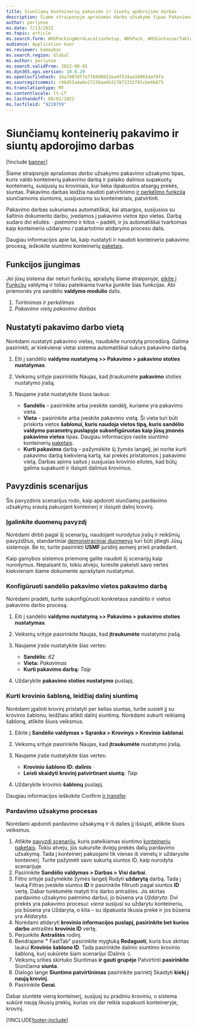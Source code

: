 ```yaml
---
title: Siunčiamų konteinerių pakavimo ir siuntų apdorojimo darbas
description: Šiame straipsnyje aprašomas darbo užsakymo tipas Pakavimas, kuris valdo konteinerių pakavimo darbą ir palaiko dalinius supakuotų konteinerių, susijusių su kroviniais, kur lieka išpakuotos atsargų prekės, siuntas.
author: perlynne
ms.date: 7/13/2022
ms.topic: article
ms.search.form: WHSPackingWorkLocationSetup, WHSPack, WHSContainerTable
audience: Application User
ms.reviewer: kamaybac
ms.search.region: Global
ms.author: perlynne
ms.search.validFrom: 2022-08-01
ms.dyn365.ops.version: 10.0.29
ms.openlocfilehash: 34a7087df7e7768d0012ea4f534aa109654af8fa
ms.sourcegitcommit: c98d55a4a6e27239ae6b317872332f01cbe8b875
ms.translationtype: MT
ms.contentlocale: lt-LT
ms.lasthandoff: 08/02/2022
ms.locfileid: "9220759"
---
```

# <a name="packing-work-for-packing-outbound-containers-and-processing-shipments"></a>Siunčiamų konteinerių pakavimo ir siuntų apdorojimo darbas

[!include [banner](../../includes/banner.md)]

Šiame straipsnyje aprašomas *darbo* užsakymo pakavimo užsakymo tipas, kuris valdo konteinerių pakavimo darbą ir palaiko dalinius supakuotų konteinerių, susijusių su kroviniais, kur lieka išpakuotos atsargų prekės, siuntas. Pakavimo darbas leidžia naudoti patvirtinimo [ir perkėlimo funkciją](confirm-and-transfer.md) siunčiamoms siuntoms, susijusioms su konteineriais, patvirtinti.

Pakavimo darbas sukuriamas automatiškai, kai atsargos, susijusios su šaltinio dokumento darbu, įvedamos į pakavimo *vietos tipo* vietas. Darbą sudaro dvi eilutės: *·* *paėmimo* ir kitos – padėti, ir jis automatiškai tvarkomas kaip konteinerio uždarymo / pakartotinio atidarymo proceso dalis.

Daugiau informacijos apie tai, kaip nustatyti ir naudoti konteinerio pakavimo procesą, ieškokite siuntimo konteinerių [paketais](packing-containers.md).

## <a name="turn-on-the-feature"></a>Funkcijos įjungimas

Jei jūsų sistema dar neturi funkcijų, aprašytų šiame straipsnyje, [eikite į Funkcijų](../../fin-ops-core/fin-ops/get-started/feature-management/feature-management-overview.md) valdymą ir toliau pateikiama tvarka įjunkite šias funkcijas. Abi priemonės yra sandėlio **valdymo modulio** dalis.

1. *Tvirtinimas ir perkėlimas*
1. *Pakavimo vietų pakavimo darbas*

## <a name="set-up-a-location-for-packing-work"></a>Nustatyti pakavimo darbo vietą

Norėdami nustatyti pakavimo vietas, naudokite nurodytą procedūrą. Galima pasirinkti, ar kiekvienai vietai sistema automatiškai sukurs pakavimo darbą.

1. Eiti į sandėlio **valdymo nustatymą \>\> Pakavimo \> pakavimo stoties nustatymas**.
1. Veiksmų srityje pasirinkite Naujas, kad įtraukumėte **pakavimo** stoties nustatymo įrašą.
1. Naujame įraše nustatykite šiuos laukus:

    - **Sandėlis** – pasirinkite arba įveskite sandėlį, kuriame yra pakavimo vieta.
    - **Vieta** – pasirinkite arba įveskite pakavimo vietą. Ši vieta turi būti priskirta vietos **šablonui, kuris naudoja vietos tipą, kuris sandėlio valdymo parametrų puslapyje sukonfigūruotas kaip jūsų įmonės pakavimo vietos** tipas. Daugiau informacijos rasite siuntimo konteinerių [paketais](packing-containers.md).
    - **Kurti pakavimo** darbą – pažymėkite šį žymės langelį, jei norite kurti pakavimo darbą kiekvieną kartą, kai prekės pristatomos į pakavimo vietą. Darbas apims saitus į susijusias krovinio eilutes, kad būtų galima supakuoti ir išsiųsti dalinius krovinius.

## <a name="example-scenario"></a>Pavyzdinis scenarijus

Šis pavyzdinis scenarijus rodo, kaip apdoroti siunčiamų pardavimo užsakymų srautą pakuojant konteinerį ir išsiųsti dalinį krovinį.

### <a name="make-sample-data-available"></a>Įgalinkite duomenų pavyzdį

Norėdami dirbti pagal šį scenarijų, naudojant nurodytus įrašų ir reikšmių pavyzdžius, standartiniai [demonstraciniai duomenys](../../fin-ops-core/fin-ops/get-started/demo-data.md) turi būti įdiegti Jūsų sistemoje. Be to, turite pasirinkti **USMF** juridinį asmenį prieš pradedant.

Kaip gamybos sistemos priemonę galite naudoti šį scenarijų kaip nurodymus. Nepaisant to, tokiu atveju, turėsite pakeisti savo vertes kiekvienam šiame dokumente aprašytam nustatymui.

### <a name="configure-packing-work-for-warehouse-packing-location"></a>Konfigūruoti sandėlio pakavimo vietos pakavimo darbą

Norėdami pradėti, turite sukonfigūruoti konkretaus *sandėlio* ir vietos pakavimo darbo procesą.

1. Eiti į sandėlio **valdymo nustatymą \>\> Pakavimo \> pakavimo stoties nustatymas**.
1. Veiksmų srityje pasirinkite Naujas, kad **įtraukumėte** nustatymo įrašą.
1. Naujame įraše nustatykite šias vertes:

    - **Sandėlis:** *62*
    - **Vieta:** *Pakavimas*
    - **Kurti pakavimo darbą:** *Taip*

1. Uždarykite **pakavimo stoties nustatymo** puslapį.

### <a name="create-a-load-template-that-allows-partial-shipping"></a>Kurti krovinio šabloną, leidžiaį dalinį siuntimą

Norėdami įgalinti krovinį pristatyti per kelias siuntas, turite susieti jį su krovinio šablonu, leidžiaiu atlikti dalinį siuntimą. Norėdami sukurti reikiamą šabloną, atlikite šiuos veiksmus.

1. Eikite į **Sandėlio valdymas \> Sąranka \> Krovinys \> Krovinio šablonai**.
1. Veiksmų srityje pasirinkite Naujas, kad **įtraukumėte** nustatymo įrašą.
1. Naujame įraše nustatykite šias vertes:

    - **Krovinio šablono ID: dalinis** *·*
    - **Leisti skaidyti krovinį patvirtinant siuntą:** *Taip*

1. Uždarykite krovinio **šablonų** puslapį.

Daugiau informacijos ieškokite Confirm [ir transfer](Confirm-and-transfer.md).

### <a name="process-a-sales-order"></a>Pardavimo užsakymo procesas

Norėdami apdoroti pardavimo užsakymą ir iš dalies jį išsiųsti, atlikite šiuos veiksmus.

1. Atlikite [pavyzdį scenarijų](packing-containers.md#scenario), kuris pateikiamas siuntimo [konteinerių paketais](packing-containers.md). Tokiu atveju, jūs sukursite dviejų prekės dalių pardavimo užsakymą. Tada į konteinerį pakuojami tik vienas iš vienetų ir uždarysite konteinerį. Turite pažymėti savo sukurtą siuntos ID, kaip nurodyta scenarijuje.
1. Pasirinkite **Sandėlio valdymas \> Darbas \> Visi darbai**.
1. Filtro srityje pažymėkite žymės langelį Rodyti **uždarytą** darbą. Tada į lauką Filtras įveskite siuntos **ID** ir pasirinkite filtruoti pagal siuntos **ID** vertę. Dabar turėtumėte matyti tris darbo antraštes. Jis skirtas pardavimo užsakymo paėmimo darbui, jo būsena yra *Uždaryta*. Dvi prekės yra pakavimo procesui: *viena* susijusi su uždarytu konteineriu, jos būsena yra Uždaryta, o kita – su išpakuota likusia preke ir jos būsena yra *Atidaryta*.
1. Norėdami atidaryti **krovinio informacijos puslapį, pasirinkite bet kurios darbo** antraštės **krovinio ID** vertę.
1. Perjunkite **Antraštės** rodinį.
1. Bendrajame **"** FastTab" pasirinkite mygtuką **Redaguoti**, kuris bus skirtas laukui **Krovinio šablono ID**. Tada pasirinkite dalinio siuntimo krovinio šabloną, kurį sukūrėte šiam scenarijui (Dalinis *·*).
1. Veiksmų srities skirtuko Siuntimas **ir gauti grupėje** Patvirtinti **pasirinkite** Siunčiama **siunta**.
1. Dialogo lange **Siuntimo patvirtinimas** pasirinkite parinktį Skaidyti **kiekį į naują krovinį**.
1. Pasirinkite **Gerai**.

Dabar siuntėte vieną konteinerį, susijusį su pradiniu kroviniu, o sistema sukūrė naują likusių prekių, kurias vis dar reikia supakuoti konteineryje, krovinį.

[!INCLUDE[footer-include](../../includes/footer-banner.md)]
